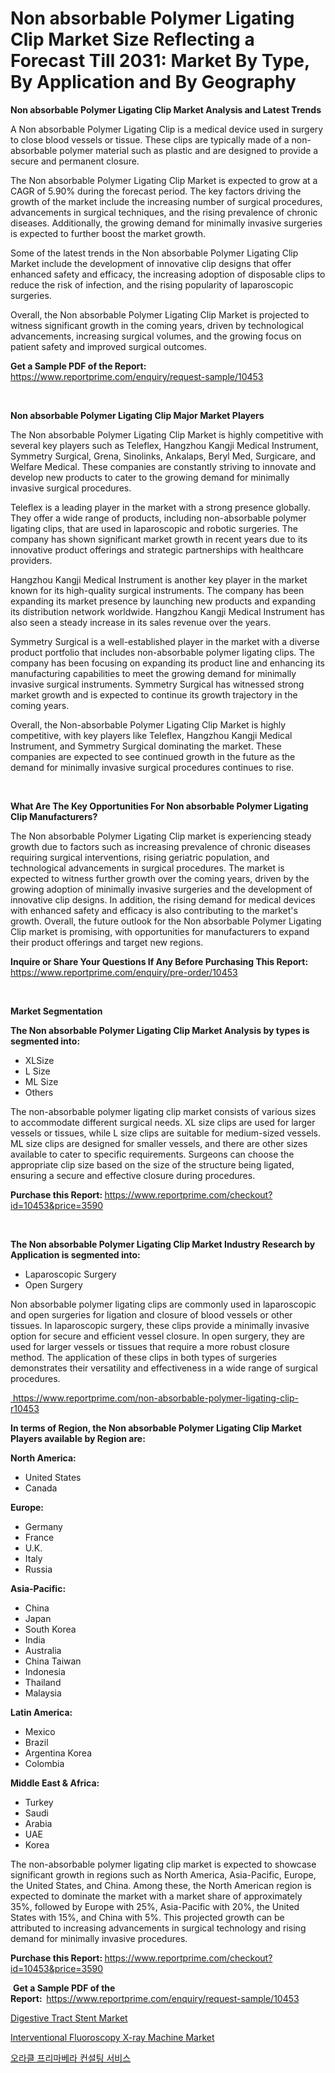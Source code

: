 <p><h1>Non absorbable Polymer Ligating Clip Market Size Reflecting a Forecast Till 2031: Market By Type, By Application and By Geography</h1></p><p><strong>Non absorbable Polymer Ligating Clip Market Analysis and Latest Trends</strong></p>
<p><p>A Non absorbable Polymer Ligating Clip is a medical device used in surgery to close blood vessels or tissue. These clips are typically made of a non-absorbable polymer material such as plastic and are designed to provide a secure and permanent closure.</p><p>The Non absorbable Polymer Ligating Clip Market is expected to grow at a CAGR of 5.90% during the forecast period. The key factors driving the growth of the market include the increasing number of surgical procedures, advancements in surgical techniques, and the rising prevalence of chronic diseases. Additionally, the growing demand for minimally invasive surgeries is expected to further boost the market growth.</p><p>Some of the latest trends in the Non absorbable Polymer Ligating Clip Market include the development of innovative clip designs that offer enhanced safety and efficacy, the increasing adoption of disposable clips to reduce the risk of infection, and the rising popularity of laparoscopic surgeries.</p><p>Overall, the Non absorbable Polymer Ligating Clip Market is projected to witness significant growth in the coming years, driven by technological advancements, increasing surgical volumes, and the growing focus on patient safety and improved surgical outcomes.</p></p>
<p><strong>Get a Sample PDF of the Report:&nbsp;</strong> <a href="https://www.reportprime.com/enquiry/request-sample/10453">https://www.reportprime.com/enquiry/request-sample/10453</a></p>
<p>&nbsp;</p>
<p><strong>Non absorbable Polymer Ligating Clip Major Market Players</strong></p>
<p><p>The Non absorbable Polymer Ligating Clip Market is highly competitive with several key players such as Teleflex, Hangzhou Kangji Medical Instrument, Symmetry Surgical, Grena, Sinolinks, Ankalaps, Beryl Med, Surgicare, and Welfare Medical. These companies are constantly striving to innovate and develop new products to cater to the growing demand for minimally invasive surgical procedures.</p><p>Teleflex is a leading player in the market with a strong presence globally. They offer a wide range of products, including non-absorbable polymer ligating clips, that are used in laparoscopic and robotic surgeries. The company has shown significant market growth in recent years due to its innovative product offerings and strategic partnerships with healthcare providers.</p><p>Hangzhou Kangji Medical Instrument is another key player in the market known for its high-quality surgical instruments. The company has been expanding its market presence by launching new products and expanding its distribution network worldwide. Hangzhou Kangji Medical Instrument has also seen a steady increase in its sales revenue over the years.</p><p>Symmetry Surgical is a well-established player in the market with a diverse product portfolio that includes non-absorbable polymer ligating clips. The company has been focusing on expanding its product line and enhancing its manufacturing capabilities to meet the growing demand for minimally invasive surgical instruments. Symmetry Surgical has witnessed strong market growth and is expected to continue its growth trajectory in the coming years.</p><p>Overall, the Non-absorbable Polymer Ligating Clip Market is highly competitive, with key players like Teleflex, Hangzhou Kangji Medical Instrument, and Symmetry Surgical dominating the market. These companies are expected to see continued growth in the future as the demand for minimally invasive surgical procedures continues to rise.</p></p>
<p>&nbsp;</p>
<p><strong>What Are The Key Opportunities For Non absorbable Polymer Ligating Clip Manufacturers?</strong></p>
<p><p>The Non absorbable Polymer Ligating Clip market is experiencing steady growth due to factors such as increasing prevalence of chronic diseases requiring surgical interventions, rising geriatric population, and technological advancements in surgical procedures. The market is expected to witness further growth over the coming years, driven by the growing adoption of minimally invasive surgeries and the development of innovative clip designs. In addition, the rising demand for medical devices with enhanced safety and efficacy is also contributing to the market's growth. Overall, the future outlook for the Non absorbable Polymer Ligating Clip market is promising, with opportunities for manufacturers to expand their product offerings and target new regions.</p></p>
<p><strong>Inquire or Share Your Questions If Any Before Purchasing This Report:</strong> <a href="https://www.reportprime.com/enquiry/pre-order/10453">https://www.reportprime.com/enquiry/pre-order/10453</a></p>
<p>&nbsp;</p>
<p><strong>Market Segmentation</strong></p>
<p><strong>The Non absorbable Polymer Ligating Clip Market Analysis by types is segmented into:</strong></p>
<p><ul><li>XLSize</li><li>L Size</li><li>ML Size</li><li>Others</li></ul></p>
<p><p>The non-absorbable polymer ligating clip market consists of various sizes to accommodate different surgical needs. XL size clips are used for larger vessels or tissues, while L size clips are suitable for medium-sized vessels. ML size clips are designed for smaller vessels, and there are other sizes available to cater to specific requirements. Surgeons can choose the appropriate clip size based on the size of the structure being ligated, ensuring a secure and effective closure during procedures.</p></p>
<p><strong>Purchase this Report:&nbsp;</strong><a href="https://www.reportprime.com/checkout?id=10453&price=3590">https://www.reportprime.com/checkout?id=10453&price=3590</a></p>
<p>&nbsp;</p>
<p><strong>The Non absorbable Polymer Ligating Clip Market Industry Research by Application is segmented into:</strong></p>
<p><ul><li>Laparoscopic Surgery</li><li>Open Surgery</li></ul></p>
<p><p>Non absorbable polymer ligating clips are commonly used in laparoscopic and open surgeries for ligation and closure of blood vessels or other tissues. In laparoscopic surgery, these clips provide a minimally invasive option for secure and efficient vessel closure. In open surgery, they are used for larger vessels or tissues that require a more robust closure method. The application of these clips in both types of surgeries demonstrates their versatility and effectiveness in a wide range of surgical procedures.</p></p>
<p><a href="https://www.reportprime.com/non-absorbable-polymer-ligating-clip-r10453">&nbsp;https://www.reportprime.com/non-absorbable-polymer-ligating-clip-r10453</a></p>
<p><strong>In terms of Region, the Non absorbable Polymer Ligating Clip Market Players available by Region are:</strong></p>
<p>
    <p> <strong> North America: </strong>
        <ul>
            <li>United States</li>
            <li>Canada</li>
        </ul>
        </p> 
    <p> <strong> Europe: </strong>
        <ul>
            <li>Germany</li>
            <li>France</li>
            <li>U.K.</li>
            <li>Italy</li>
            <li>Russia</li>
        </ul>
        </p> 
    <p> <strong> Asia-Pacific: </strong>
        <ul>
            <li>China</li>
            <li>Japan</li>
            <li>South Korea</li>
            <li>India</li>
            <li>Australia</li>
            <li>China Taiwan</li>
            <li>Indonesia</li>
            <li>Thailand</li>
            <li>Malaysia</li>
        </ul>
        </p> 
    <p> <strong> Latin America: </strong>
        <ul>
            <li>Mexico</li>
            <li>Brazil</li>
            <li>Argentina Korea</li>
            <li>Colombia</li>
        </ul>
        </p> 
    <p> <strong> Middle East & Africa: </strong>
        <ul>
            <li>Turkey</li>
            <li>Saudi</li>
            <li>Arabia</li>
            <li>UAE</li>
            <li>Korea</li>
        </ul>
    </p>
    </p>
<p><p>The non-absorbable polymer ligating clip market is expected to showcase significant growth in regions such as North America, Asia-Pacific, Europe, the United States, and China. Among these, the North American region is expected to dominate the market with a market share of approximately 35%, followed by Europe with 25%, Asia-Pacific with 20%, the United States with 15%, and China with 5%. This projected growth can be attributed to increasing advancements in surgical technology and rising demand for minimally invasive procedures.</p></p>
<p><strong>Purchase this Report: </strong><a href="https://www.reportprime.com/checkout?id=10453&price=3590">https://www.reportprime.com/checkout?id=10453&price=3590</a></p>
<p>&nbsp;<strong>Get a Sample PDF of the Report:&nbsp;&nbsp;</strong><a href="https://www.reportprime.com/enquiry/request-sample/10453">https://www.reportprime.com/enquiry/request-sample/10453</a></p>
<p><strong></strong></p>
<p><p><a href="https://medium.com/@joanne.alsop6545/global-digestive-tract-stent-market-status-2024-2031-and-forecast-by-region-product-end-bf2f9406d465">Digestive Tract Stent Market</a></p><p><a href="https://medium.com/@caseyshhand587/interventional-fluoroscopy-x-ray-machine-market-research-report-includes-analysis-on-market-size-c76d4872bb4f">Interventional Fluoroscopy X-ray Machine Market</a></p><p><a href="https://github.com/mpodehpw07370073/Market-Research-Report-List-4/blob/main/9878483106707.md">오라클 프리마베라 컨설팅 서비스</a></p></p>